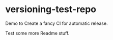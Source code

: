 # versioning-test-repo

Demo to Create a fancy CI for automatic release.

Test some more Readme stuff.